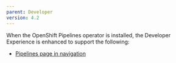 ```yaml
---
parent: Developer
version: 4.2
---
```

When the OpenShift Pipelines operator is installed, the Developer Experience is enhanced to support the following:
- [Pipelines page in navigation](https://openshift.github.io/openshift-origin-design/designs/developer/operator-pipelines-42/pipelines)
